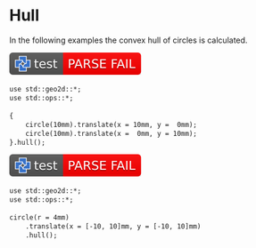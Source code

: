 # Hull

In the following examples the convex hull of circles is calculated.

[![test](.test/hull_single.svg)](.test/hull_single.log)

```µcad,hull_single
use std::geo2d::*;
use std::ops::*;

{
    circle(10mm).translate(x = 10mm, y =  0mm);
    circle(10mm).translate(x =  0mm, y = 10mm);
}.hull();
```

[![test](.test/hull_multiple.svg)](.test/hull_multiple.log)

```µcad,hull_multiple
use std::geo2d::*;
use std::ops::*;

circle(r = 4mm)
    .translate(x = [-10, 10]mm, y = [-10, 10]mm)
    .hull();
```

